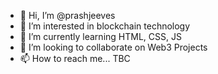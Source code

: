 - 👋 Hi, I’m @prashjeeves
- 👀 I’m interested in blockchain technology
- 🌱 I’m currently learning HTML, CSS, JS
- 💞️ I’m looking to collaborate on Web3 Projects
- 📫 How to reach me... TBC

<!---
prashjeeves/prashjeeves is a ✨ special ✨ repository because its `README.md` (this file) appears on your GitHub profile.
You can click the Preview link to take a look at your changes.
--->

